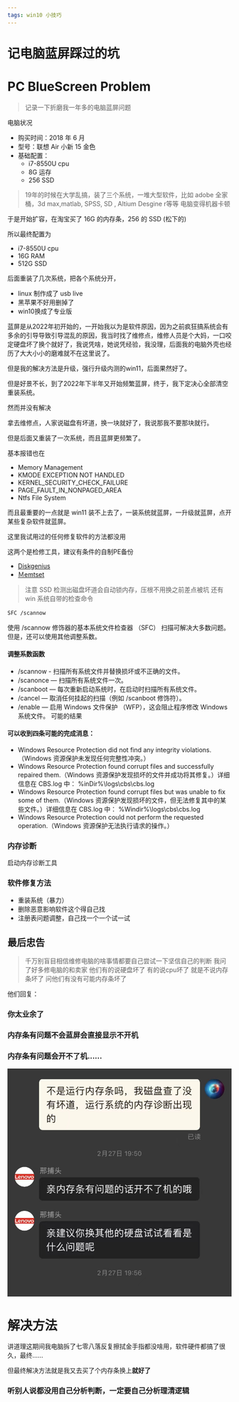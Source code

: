 ```yaml
---
tags: win10 小技巧
---
```

# 记电脑蓝屏踩过的坑
# PC BlueScreen Problem
>记录一下折磨我一年多的电脑蓝屏问题

电脑状况
- 购买时间：2018 年 6 月
- 型号：联想 Air 小新 15 金色
- 基础配置：
    - i7-8550U cpu
    - 8G 运存
    - 256 SSD
>19年的时候在大学乱搞，装了三个系统，一堆大型软件，比如 adobe 全家桶，3d max,matlab, SPSS, SD , Altium Desgine r等等 电脑变得机器卡顿

于是开始扩容，在淘宝买了 16G 的内存条，256 的 SSD (松下的)

所以最终配置为
- i7-8550U cpu
- 16G RAM
- 512G SSD

后面重装了几次系统，把各个系统分开，
- linux 制作成了 usb live
- 黑苹果不好用删掉了
- win10换成了专业版

蓝屏是从2022年初开始的，一开始我以为是软件原因，因为之前疯狂搞系统会有多余的引导导致引导混乱的原因，我当时找了维修点，维修人员是个大妈，一口咬定硬盘坏了换个就好了，我说凭啥，她说凭经验，我没理，后面我的电脑外壳也经历了大大小小的磨难就不在这里说了。

但是我的解决方法是升级，强行升级内测的win11，后面果然好了。

但是好景不长，到了2022年下半年又开始频繁蓝屏，终于，我下定决心全部清空重装系统。

然而并没有解决

拿去维修点，人家说磁盘有坏道，换一块就好了，我说那我不要那块就行。

但是后面又重装了一次系统，而且蓝屏更频繁了。

基本报错也在 
- Memory Management
- KMODE EXCEPTION NOT HANDLED
- KERNEL_SECURITY_CHECK_FAILURE
- PAGE_FAULT_IN_NONPAGED_AREA
- Ntfs File System

而且最重要的一点就是 win11 装不上去了，一装系统就蓝屏，一升级就蓝屏，点开某些复杂软件就蓝屏。

这里我试用过的任何修复软件的方法都没用

这两个是检修工具，建议有条件的自制PE备份

- [Diskgenius](https://www.diskgenius.com/)
- [Ｍemtset](https://www.memtest86.com/download.htm)

>注意 SSD 检测出磁盘坏道会自动锁内存，压根不用换之前差点被坑
还有 win 系统自带的检查命令
```bash
SFC /scannow
```
使用 /scannow 修饰器的基本系统文件检查器 （SFC） 扫描可解决大多数问题。但是，还可以使用其他调整系数。

#### 调整系数函数
- /scannow - 扫描所有系统文件并替换损坏或不正确的文件。
- /scanonce — 扫描所有系统文件一次。
- /scanboot — 每次重新启动系统时，在启动时扫描所有系统文件。
- /cancel — 取消任何挂起的扫描（例如 /scanboot 修饰符）。
- /enable — 启用 Windows 文件保护 （WFP），这会阻止程序修改 Windows 系统文件。
可能的结果
#### 可以收到四条可能的完成消息：

- Windows Resource Protection did not find any integrity violations.（Windows 资源保护未发现任何完整性冲突。）
- Windows Resource Protection found corrupt files and successfully repaired them.（Windows 资源保护发现损坏的文件并成功将其修复。）详细信息在 CBS.log 中： %inDir%\logs\cbs\cbs.log
- Windows Resource Protection found corrupt files but was unable to fix some of them.（Windows 资源保护发现损坏的文件，但无法修复其中的某些文件。）详细信息在 CBS.log 中： %Windir%\logs\cbs\cbs.log
- Windows Resource Protection could not perform the requested operation.（Windows 资源保护无法执行请求的操作。）

### 内存诊断
启动内存诊断工具

### 软件修复方法
-  重装系统（暴力）
-  删除恶意影响软件这个得自己找
-  注册表问题调整，自己找一个一个试一试

## 最后忠告

>千万别盲目相信维修电脑的啥事情都要自己尝试一下坚信自己的判断
我问了好多修电脑的和卖家
他们有的说硬盘坏了
有的说cpu坏了
就是不说内存条坏了
问他们有没有可能内存条坏了

他们回复：
### 你太业余了
### 内存条有问题不会蓝屏会直接显示不开机
### 内存条有问题会开不了机......
![](https://raw.githubusercontent.com/innovation64/Picimg/main/42a690611a52cf1dd89cedf4e51cbd3.jpg)

# 解决方法
讲道理这期间我电脑拆了七零八落反复擦拭金手指都没啥用，软件硬件都搞了很久，最终......

但最终解决方法就是我又去买了个内存条换上**就好了**

### 听别人说都没用自己分析判断，一定要自己分析理清逻辑
